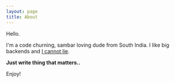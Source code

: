 ```yaml
---
layout: page
title: About
---
```


Hello.

I'm a code churning, sambar loving dude from South India. I like big backends and [I cannot lie](https://youtu.be/reTx5sqvVJ4?t=29s).

**Just write thing that matters..**

Enjoy!
